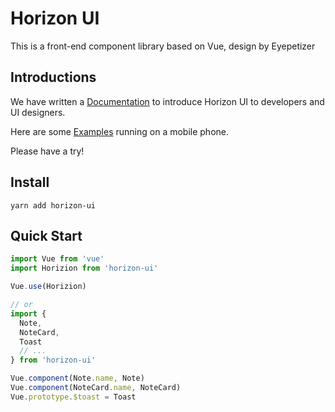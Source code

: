 # Horizon UI
This is a front-end component library based on Vue, design by Eyepetizer

## Introductions
We have written a [Documentation](https://thefair-net.github.io/Horizon-docs) to introduce Horizon UI to developers and UI designers.

Here are some [Examples](https://thefair-net.github.io/Horizon-UI) running on a mobile phone.

Please have a try!

## Install
```shell
yarn add horizon-ui
```

## Quick Start
``` javascript
import Vue from 'vue'
import Horizion from 'horizon-ui'

Vue.use(Horizion)

// or
import {
  Note,
  NoteCard,
  Toast
  // ...
} from 'horizon-ui'

Vue.component(Note.name, Note)
Vue.component(NoteCard.name, NoteCard)
Vue.prototype.$toast = Toast
```
